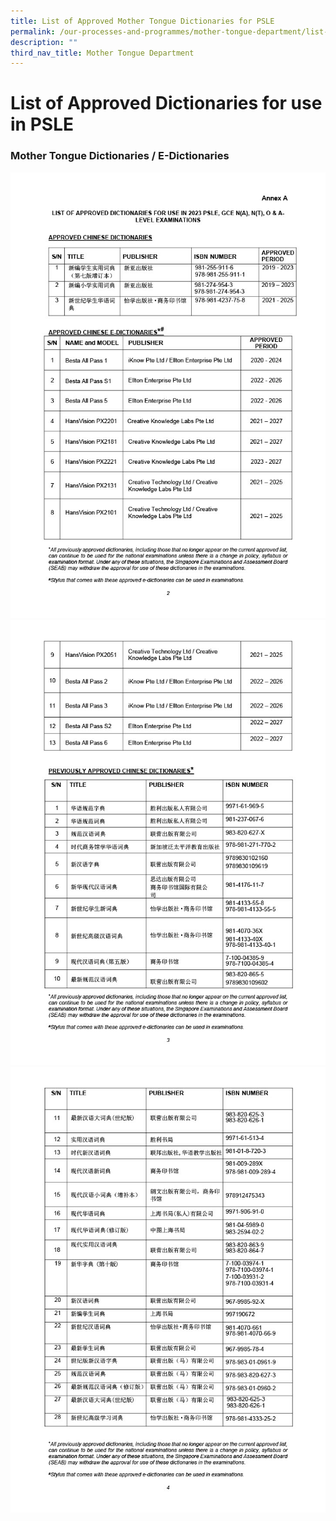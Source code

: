 ```yaml
---
title: List of Approved Mother Tongue Dictionaries for PSLE
permalink: /our-processes-and-programmes/mother-tongue-department/list-of-approved-mother-tongue-dictionaries/
description: ""
third_nav_title: Mother Tongue Department
---
```

# **List of Approved Dictionaries for use in PSLE**

  

### Mother Tongue Dictionaries / E-Dictionaries

![](/images/Department%20Photos/Mother%20Tongue/list_of_dictionaries_for_examination%202023.jpg)
![](/images/Department%20Photos/Mother%20Tongue/list_of_dictionaries_for_examination%202023-2.jpg)
![](/images/Department%20Photos/Mother%20Tongue/list_of_dictionaries_for_examination%202023-3.jpg)
